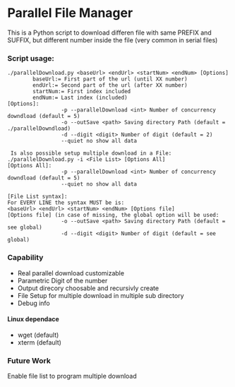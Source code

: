 # Parallel File Manager
This is a Python script to download differen file with same PREFIX and SUFFIX, but different number inside the file (very common in serial files)

### Script usage:

```
./parallelDownload.py <baseUrl> <endUrl> <startNum> <endNum> [Options]
        baseUrl:= First part of the url (until XX number)
        endUrl:= Second part of the url (after XX number)
        startNum:= First index included
        endNum:= Last index (included)
[Options]:
                 -p --parallelDownload <int> Number of concurrency downdload (default = 5)
                 -o --outSave <path> Saving directory Path (default = ./parallelDowndload)
                 -d --digit <digit> Number of digit (default = 2)
                 --quiet no show all data

 Is also possible setup multiple download in a File:
./parallelDownload.py -i <File List> [Options All]
[Options All]:
                 -p --parallelDownload <int> Number of concurrency downdload (default = 5)
                 --quiet no show all data

[File List syntax]:
For EVERY LINE the syntax MUST be is:
<baseUrl> <endUrl> <startNum> <endNum> [Options file]
[Options file] (in case of missing, the global option will be used:
                 -o --outSave <path> Saving directory Path (default = see global)
                 -d --digit <digit> Number of digit (default = see global)
```

### Capability
- Real parallel download customizable
- Parametric Digit of the number
- Output direcory choosable and recursivly create
- File Setup for multiple download in multiple sub directory
- Debug info

#### Linux dependace
- wget (default)
- xterm (default)

### Future Work
Enable file list to program multiple download